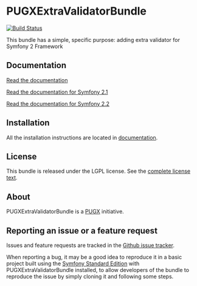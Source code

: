 PUGXExtraValidatorBundle
=======================
[![Build Status](https://secure.travis-ci.org/PUGX/PUGXExtraValidatorBundle.png?branch=master)](https://travis-ci.org/PUGX/PUGXExtraValidatorBundle)

This bundle has a simple, specific purpose: adding extra validator for Symfony 2 Framework

Documentation
-------------

[Read the documentation](Resources/doc/index.md)

[Read the documentation for Symfony 2.1](https://github.com/PUGX/PUGXExtraValidatorBundle/blob/2.1/Resources/doc/index.md)

[Read the documentation for Symfony 2.2](https://github.com/PUGX/PUGXExtraValidatorBundle/blob/v2.2/Resources/doc/index.md)

Installation
------------

All the installation instructions are located in [documentation](Resources/doc/index.md).

License
-------

This bundle is released under the LGPL license. See the [complete license text](Resources/meta/LICENSE).

About
-----

PUGXExtraValidatorBundle is a [PUGX](https://github.com/PUGX) initiative.


Reporting an issue or a feature request
---------------------------------------

Issues and feature requests are tracked in the [Github issue tracker](https://github.com/PUGX/PUGXExtraValidatorBundle/issues).

When reporting a bug, it may be a good idea to reproduce it in a basic project
built using the [Symfony Standard Edition](https://github.com/symfony/symfony-standard)
with PUGXExtraValidatorBundle installed, to allow developers of the bundle to reproduce the issue by simply cloning it
and following some steps.
